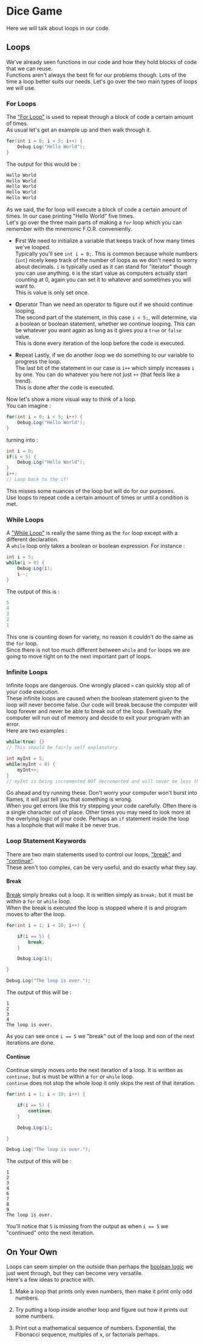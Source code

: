 # Dice Game

Here we will talk about loops in our code.

## Loops

We've already seen functions in our code and how they hold blocks of code that we can reuse.\
Functions aren't always the best fit for our problems though. Lots of the time a loop better suits our needs. Let's go over the two main types of loops we will use.

### For Loops

The ["For Loop"](https://docs.microsoft.com/en-us/dotnet/csharp/tutorials/intro-to-csharp/branches-and-loops?tutorial-step=4) is used to repeat through a block of code a certain amount of times.\
As usual let's get an example up and then walk through it.

```csharp
for(int i = 0; i < 5; i++) {
	Debug.Log("Hello World");
}
```

The output for this would be :

```csharp
Hello World
Hello World
Hello World
Hello World
Hello World
```

As we said, the for loop will execute a block of code a certain amount of times. In our case printing "Hello World" five times.\
Let's go over the three main parts of making a `for` loop which you can remember with the mnemonic F.O.R. conveniently.

* **F**irst
	We need to initialize a variable that keeps track of how many times we've looped.\
	Typically you'll see `int i = 0;`. This is common because whole numbers (`int`) nicely keep track of the number of loops as we don't need to worry about decimals. `i` is typically used as it can stand for "iterator" though you can use anything. `0` is the start value as computers actually start counting at 0, again you can set it to whatever and sometimes you will want to.\
	This is value is only set once.
	
* **O**perator
	Than we need an operator to figure out if we should continue looping.\
	The second part of the statement, in this case `i < 5;`, will determine, via a boolean or boolean statement, whether we continue looping. This can be whatever you want again as long as it gives you a `true` or `false` value.\
	This is done every iteration of the loop before the code is executed.

* **R**epeat
	Lastly, if we do another loop we do something to our variable to progress the loop.\
	The last bit of the statement in our case is `i++` which simply increases `i` by one. You can do whatever you here not just `++` (that feels like a trend).\
	This is done after the code is executed.
	
Now let's show a more visual way to think of a loop.\
You can imagine :

```csharp
for(int i = 0; i < 5; i++) {
	Debug.Log("Hello World");
}
```

turning into :

```csharp
int i = 0;
if(i < 5) {
	Debug.Log("Hello World");
}
i++;
// Loop back to the if!
```

This misses some nuances of the loop but will do for our purposes.\
Use loops to repeat code a certain amount of times or until a condition is met.

### While Loops

A ["While Loop"](https://docs.microsoft.com/en-us/dotnet/csharp/tour-of-csharp/statements) is really the same thing as the `for` loop except with a different declaration.\
A `while` loop only takes a boolean or boolean expression. For instance :

```csharp
int i = 5;
while(i > 0) {
	Debug.Log(i);
	i--;
}
```

The output of this is :

```csharp
5
4
3
2
1
```

This one is counting down for variety, no reason it couldn't do the same as the `for` loop.\
Since there is not too much different between `while` and `for` loops we are going to move right on to the next important part of loops.

### Infinite Loops

Infinite loops are dangerous. One wrongly placed `>` can quickly stop all of your code execution.\
These infinite loops are caused when the boolean statement given to the loop will never become false. Our code will break because the computer will loop forever and never be able to break out of the loop. Eventually the computer will run out of memory and decide to exit your program with an error.\
Here are two examples :

```csharp
while(true) {}
// This should be fairly self explanatory.

int myInt = 5;
while(myInt < 0) {
	myInt++;
}
// myInt is being incremented NOT decremented and will never be less than 0.
```

Go ahead and try running these. Don't worry your computer won't burst into flames, it will just tell you that something is wrong.\
When you get errors like this try stepping your code carefully. Often there is a single character out of place. Other times you may need to look more at the overlying logic of your code. Perhaps an `if` statement inside the loop has a loophole that will make it be never true.

### Loop Statement Keywords

There are two main statements used to control our loops, ["break"](https://docs.microsoft.com/en-us/dotnet/csharp/language-reference/keywords/break) and ["continue"](https://docs.microsoft.com/en-us/dotnet/csharp/language-reference/keywords/continue).\
These aren't too complex, can be very useful, and do exactly what they say.

#### Break
[Break](https://docs.microsoft.com/en-us/dotnet/csharp/language-reference/keywords/break) simply breaks out a loop. It is written simply as `break;` but it must be within a `for` or `while` loop.\
When the break is executed the loop is stopped where it is and program moves to after the loop.

```csharp
for(int i = 1; i < 10; i++) {

	if(i == 5) {
		break;
	}

	Debug.Log(i);

}

Debug.Log("The loop is over.");
```

The output of this will be :

```
1
2
3
4
The loop is over.
```

As you can see once `i == 5` we "break" out of the loop and non of the next iterations are done.

#### Continue

Continue simply moves onto the next iteration of a loop. It is written as `continue;` but is must be within a `for` or `while` loop.\
`continue` does not stop the whole loop it only skips the rest of that iteration.

```csharp
for(int i = 1; i < 10; i++) {

	if(i == 5) {
		continue;
	}

	Debug.Log(i);

}

Debug.Log("The loop is over.");
```

The output of this will be :

```
1
2
3
4
6
7
8
9
The loop is over.
```

You'll notice that `5` is missing from the output as when `i == 5` we "continued" onto the next iteration.

## On Your Own

Loops can seem simpler on the outside than perhaps the [boolean logic](./4%20Logic.md) we just went through, but they can become very versatile.\
Here's a few ideas to practice with.

1. Make a loop that prints only even numbers, then make it print only odd numbers.

1. Try putting a loop inside another loop and figure out how it prints out some numbers.

1. Print out a mathematical sequence of numbers. Exponential, the Fibonacci sequence, multiples of x, or factorials perhaps.